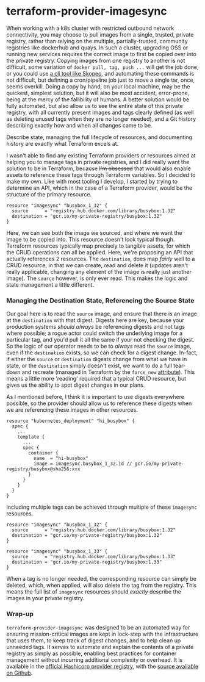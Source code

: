 # terraform-provider-imagesync

When working with a k8s cluster with restricted outbound network connectivity, you may choose to pull images from a single, trusted, private registry, rather than relying on the multiple, partially-trusted, community registries like dockerhub and quays. In such a cluster, upgrading OSS or running new services requires the correct image to first be copied over into the private registry. Copying images from one registry to another is not difficult, some variation of `docker pull, tag, push ...` will get the job done, or you could use [a cli tool like Skopeo](https://github.com/containers/skopeo), and automating these commands is not difficult, but defining a cron/pipeline job just to move a single tar, once, seems overkill. Doing a copy by hand, on your local machine, may be the quickest, simplest solution, but it will also be most accident, error-prone, being at the mercy of the fallibility of humans. A better solution would be fully automated, but also allow us to see the entire state of this private registry, with all currently present images and tags clearly defined (as well as deleting unused tags when they are no longer needed), and a Git history describing exactly how and when all changes came to be.

Describe state, managing the full lifecycle of resources, and documenting history are exactly what Terraform excels at.

I wasn't able to find any existing Terraform providers or resources aimed at helping you to manage tags in private registries, and I did really want the solution to be in Terraform, because ~~I'm obsessed~~ that would also enable assets to reference these tags through Terraform variables. So I decided to make my own. Like with most tooling I develop, I started by trying to determine an API, which in the case of a Terraform provider, would be the structure of the primary resource.

```hcl
resource "imagesync" "busybox_1_32" {
  source      = "registry.hub.docker.com/library/busybox:1.32"
  destination = "gcr.io/my-private-registry/busybox:1.32"
}
```

Here, we can see both the image we sourced, and where we want the image to be copied into. This resource doesn't look typical though. Terraform resources typically map precisely to tangible assets, for which the CRUD operations can all be applied. Here, we're proposing an API that actually references 2 resources. The `destination`, does map _fairly_ well to a CRUD resource, in that we can create, read and delete it (updates aren't really applicable, changing any element of the image is really just another image). The `source` however, is only ever read. This makes the logic and state management a little different.

### Managing the Destination State, Referencing the Source State
Our goal here is to read the `source` image, and ensure that there is an image at the `destination` with that digest. Digests here are key, because your production systems _should always_ be referencing digests and not tags where possible; a rogue actor could switch the underlying image for a particular tag, and you'd pull it all the same if your not checking the digest. So the logic of our operator needs to be to _always_ read the `source` image, even if the `destination` exists, so we can check for a digest change. In-fact, if either the `source` or `destination` digests change from what we have in state, or the `destination` simply doesn't exist, we want to do a full tear-down and recreate (managed in Terraform by the `force_new` [attribute](https://github.com/sHesl/terraform-provider-imagesync/blob/master/imagesync/resource_imagesync.go#L37)). This means a little more 'reading' required that a typical CRUD resource, but gives us the ability to spot digest changes in our plans.

As I mentioned before, I think it is important to use digests everywhere possible, so the provider should allow us to reference these digests when we are referencing these images in other resources.

```hcl
resource "kubernetes_deployment" "hi_busybox" {
  spec {
    ... 
    template {
      ...
      spec {
        container {
          name  = "hi-busybox"
          image = imagesync.busybox_1_32.id // gcr.io/my-private-registry/busybox@sha256:xxx
        }
      }
    }
  }
}
```

Including multiple tags can be achieved through multiple of these `imagesync` resources.
```
resource "imagesync" "busybox_1_32" {
  source      = "registry.hub.docker.com/library/busybox:1.32"
  destination = "gcr.io/my-private-registry/busybox:1.32"
}

resource "imagesync" "busybox_1_33" {
  source      = "registry.hub.docker.com/library/busybox:1.33"
  destination = "gcr.io/my-private-registry/busybox:1.33"
}
```

When a tag is no longer needed, the corresponding resource can simply be deleted, which, when applied, will also delete the tag from the registry. This means the full list of `imagesync` resources should _exactly_ describe the images in your private registry.

### Wrap-up
`terraform-provider-imagesync` was designed to be an automated way for ensuring mission-critical images are kept in lock-step with the infrastructure that uses them, to keep track of digest changes, and to help clean up unneeded tags. It serves to automate and explain the contents of a private registry as simply as possible, enabling best practices for container management without incurring additional complexity or overhead. It is available in the [official Hashicorp provider registry](https://registry.terraform.io/providers/sHesl/imagesync/latest), with the [source available on Github](https://github.com/sHesl/terraform-provider-imagesync).
